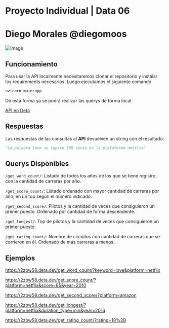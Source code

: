 # Proyecto Individual | Data 06
# Diego Morales @diegomoos

![image](https://user-images.githubusercontent.com/108296379/182138583-9011699a-f009-4454-885e-80dca182b6c8.png)


## Funcionamiento
Para usar la API localmente necesitaremos clonar el repositorio y instalar los requirements necesarios. Luego ejecutamos el siguiente comando

```bash
uvicorn main:app
```

De esta forma ya se podrá realizar las querys de forma local.

[API en Deta](https://2zbw58.deta.dev/docs#/)

## Respuestas

Las respuestas de las consultas al **API** devuelven un string con el resultado:

```python
'La palabra love se repite 198 veces en la plataforma netflix'
```

## Querys Disponibles

`/get_word_count/`: Listado de todos los años de los que se tiene registro, con la cantidad de carreras por año.

`/get_score_count/`: Listado ordenado con mayor cantidad de carreras por año, en un top según el número indicado.

`/get_second_score/`: Pilotos y la cantidad de veces que consiguieron un primer puesto. Ordenado por cantidad de forma descendente.

`/get_longest/`: Top de pilotos y la cantidad de veces que consiguieron un primer puesto.

`/get_rating_count/`: Nombre de circuitos con cantidad de carreras que se corrieron en él. Ordenado de más carreras a menos.

## Ejemplos

https://2zbw58.deta.dev/get_word_count/?keyword=love&platform=netflix

https://2zbw58.deta.dev/get_score_count/?platform=netflix&score=85&year=2010

https://2zbw58.deta.dev/get_second_score/?platform=amazon

https://2zbw58.deta.dev/get_longest/?platform=netflix&duration_type=min&year=2016

https://2zbw58.deta.dev/get_rating_count/?rating=18%2B
